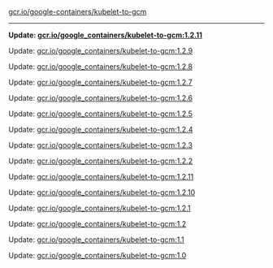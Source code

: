 [gcr.io/google-containers/kubelet-to-gcm](https://hub.docker.com/r/cruse/kubelet-to-gcm/tags/) 

----
**Update: [gcr.io/google_containers/kubelet-to-gcm:1.2.11](https://hub.docker.com/r/cruse/kubelet-to-gcm/tags/)**

Update: [gcr.io/google_containers/kubelet-to-gcm:1.2.9](https://hub.docker.com/r/cruse/kubelet-to-gcm/tags/)

Update: [gcr.io/google_containers/kubelet-to-gcm:1.2.8](https://hub.docker.com/r/cruse/kubelet-to-gcm/tags/)

Update: [gcr.io/google_containers/kubelet-to-gcm:1.2.7](https://hub.docker.com/r/cruse/kubelet-to-gcm/tags/)

Update: [gcr.io/google_containers/kubelet-to-gcm:1.2.6](https://hub.docker.com/r/cruse/kubelet-to-gcm/tags/)

Update: [gcr.io/google_containers/kubelet-to-gcm:1.2.5](https://hub.docker.com/r/cruse/kubelet-to-gcm/tags/)

Update: [gcr.io/google_containers/kubelet-to-gcm:1.2.4](https://hub.docker.com/r/cruse/kubelet-to-gcm/tags/)

Update: [gcr.io/google_containers/kubelet-to-gcm:1.2.3](https://hub.docker.com/r/cruse/kubelet-to-gcm/tags/)

Update: [gcr.io/google_containers/kubelet-to-gcm:1.2.2](https://hub.docker.com/r/cruse/kubelet-to-gcm/tags/)

Update: [gcr.io/google_containers/kubelet-to-gcm:1.2.11](https://hub.docker.com/r/cruse/kubelet-to-gcm/tags/)

Update: [gcr.io/google_containers/kubelet-to-gcm:1.2.10](https://hub.docker.com/r/cruse/kubelet-to-gcm/tags/)

Update: [gcr.io/google_containers/kubelet-to-gcm:1.2.1](https://hub.docker.com/r/cruse/kubelet-to-gcm/tags/)

Update: [gcr.io/google_containers/kubelet-to-gcm:1.2](https://hub.docker.com/r/cruse/kubelet-to-gcm/tags/)

Update: [gcr.io/google_containers/kubelet-to-gcm:1.1](https://hub.docker.com/r/cruse/kubelet-to-gcm/tags/)

Update: [gcr.io/google_containers/kubelet-to-gcm:1.0](https://hub.docker.com/r/cruse/kubelet-to-gcm/tags/)

